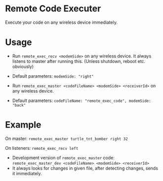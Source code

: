 # Remote Code Executer

Execute your code on any wireless device immediately.

# Usage

- Run `remote_exec_recv <modemSide>` on any wireless device. It always listens to master after running this. (Unless shutdown, reboot etc. obviously)
- Default parameters: `modemSide: "right"`


- Run `remote_exec_master <codeFileName> <modemSide> <receiverId>` on any wireless device.
- Default parameters: `codeFileName: "remote_exec_code", modemSide: "back"`

# Example

On master: `remote_exec_master turtle_tnt_bomber right 32`

On listeners: `remote_exec_recv left`

- Development version of `remote_exec_master` code: `remote_exec_master_dev <codeFileName> <modemSide> <receiverId>`
- It always looks for changes in given file, after detecting changes, sends it immediately.
